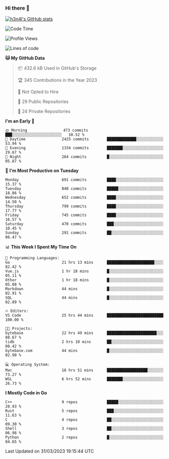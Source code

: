 ### Hi there 👋

[![h3n4l's GitHub stats](https://github-readme-stats.vercel.app/api?username=h3n4l&count_private=true&show_icons=true&theme=radical)](https://github.com/h3n4l/github-readme-stats)

<!--START_SECTION:waka-->
![Code Time](http://img.shields.io/badge/Code%20Time-1%2C095%20hrs%2029%20mins-blue)

![Profile Views](http://img.shields.io/badge/Profile%20Views-0-blue)

![Lines of code](https://img.shields.io/badge/From%20Hello%20World%20I%27ve%20Written-2.7%20million%20lines%20of%20code-blue)

**🐱 My GitHub Data** 

> 📦 432.6 kB Used in GitHub's Storage 
 > 
> 🏆 345 Contributions in the Year 2023
 > 
> 🚫 Not Opted to Hire
 > 
> 📜 29 Public Repositories 
 > 
> 🔑 24 Private Repositories 
 > 
**I'm an Early 🐤** 

```text
🌞 Morning                473 commits         ███░░░░░░░░░░░░░░░░░░░░░░   10.52 % 
🌆 Daytime                2425 commits        █████████████░░░░░░░░░░░░   53.94 % 
🌃 Evening                1334 commits        ███████░░░░░░░░░░░░░░░░░░   29.67 % 
🌙 Night                  264 commits         █░░░░░░░░░░░░░░░░░░░░░░░░   05.87 % 
```
📅 **I'm Most Productive on Tuesday** 

```text
Monday                   691 commits         ████░░░░░░░░░░░░░░░░░░░░░   15.37 % 
Tuesday                  848 commits         █████░░░░░░░░░░░░░░░░░░░░   18.86 % 
Wednesday                652 commits         ████░░░░░░░░░░░░░░░░░░░░░   14.50 % 
Thursday                 799 commits         ████░░░░░░░░░░░░░░░░░░░░░   17.77 % 
Friday                   745 commits         ████░░░░░░░░░░░░░░░░░░░░░   16.57 % 
Saturday                 470 commits         ███░░░░░░░░░░░░░░░░░░░░░░   10.45 % 
Sunday                   291 commits         ██░░░░░░░░░░░░░░░░░░░░░░░   06.47 % 
```


📊 **This Week I Spent My Time On** 

```text
💬 Programming Languages: 
Go                       21 hrs 13 mins      █████████████████████░░░░   82.42 % 
Vue.js                   1 hr 18 mins        █░░░░░░░░░░░░░░░░░░░░░░░░   05.11 % 
Other                    1 hr 18 mins        █░░░░░░░░░░░░░░░░░░░░░░░░   05.08 % 
Markdown                 44 mins             █░░░░░░░░░░░░░░░░░░░░░░░░   02.91 % 
SQL                      44 mins             █░░░░░░░░░░░░░░░░░░░░░░░░   02.89 % 

🔥 Editors: 
VS Code                  25 hrs 44 mins      █████████████████████████   100.00 % 

🐱‍💻 Projects: 
bytebase                 22 hrs 49 mins      ██████████████████████░░░   88.67 % 
tidb                     2 hrs 10 mins       ██░░░░░░░░░░░░░░░░░░░░░░░   08.42 % 
bytebase.com             44 mins             █░░░░░░░░░░░░░░░░░░░░░░░░   02.90 % 

💻 Operating System: 
Mac                      18 hrs 51 mins      ██████████████████░░░░░░░   73.27 % 
WSL                      6 hrs 52 mins       ███████░░░░░░░░░░░░░░░░░░   26.73 % 
```

**I Mostly Code in Go** 

```text
C++                      9 repos             █████░░░░░░░░░░░░░░░░░░░░   20.93 % 
Rust                     5 repos             ███░░░░░░░░░░░░░░░░░░░░░░   11.63 % 
C                        4 repos             ██░░░░░░░░░░░░░░░░░░░░░░░   09.30 % 
Shell                    3 repos             ██░░░░░░░░░░░░░░░░░░░░░░░   06.98 % 
Python                   2 repos             █░░░░░░░░░░░░░░░░░░░░░░░░   04.65 % 
```




 Last Updated on 31/03/2023 19:15:44 UTC
<!--END_SECTION:waka-->


